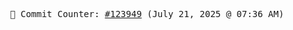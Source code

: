 <p align="center">
    <samp>
        📮 Commit Counter: <a href="https://github.com/Javascript-void0/Javascript-void0/commits/main">#123949</a> (July 21, 2025 @ 07:36 AM)
    </samp>
</p>